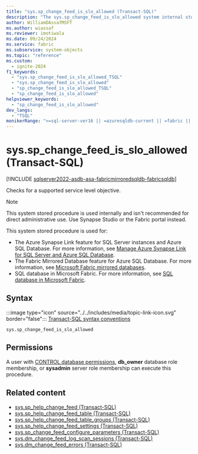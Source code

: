 ```yaml
---
title: "sys.sp_change_feed_is_slo_allowed (Transact-SQL)"
description: "The sys.sp_change_feed_is_slo_allowed system internal stored procedure checks for a supported service level objective."
author: WilliamDAssafMSFT
ms.author: wiassaf
ms.reviewer: imotiwala
ms.date: 09/24/2024
ms.service: fabric
ms.subservice: system-objects
ms.topic: "reference"
ms.custom:
  - ignite-2024
f1_keywords:
  - "sys.sp_change_feed_is_slo_allowed_TSQL"
  - "sys.sp_change_feed_is_slo_allowed"
  - "sp_change_feed_is_slo_allowed_TSQL"
  - "sp_change_feed_is_slo_allowed"
helpviewer_keywords:
  - "sp_change_feed_is_slo_allowed"
dev_langs:
  - "TSQL"
monikerRange: ">=sql-server-ver16 || =azuresqldb-current || =fabric || =azure-sqldw-latest"
---
```

# sys.sp_change_feed_is_slo_allowed (Transact-SQL)

[!INCLUDE [sqlserver2022-asdb-asa-fabricmirroredsqldb-fabricsqldb](../../includes/applies-to-version/sqlserver2022-asdb-asa-fabricmirroredsqldb-fabricsqldb.md)]

Checks for a supported service level objective.

> [!NOTE]
> This system stored procedure is used internally and isn't recommended for direct administrative use. Use Synapse Studio or the Fabric portal instead.

This system stored procedure is used for:

- The Azure Synapse Link feature for SQL Server instances and Azure SQL Database. For more information, see [Manage Azure Synapse Link for SQL Server and Azure SQL Database](../../sql-server/synapse-link/synapse-link-sql-server-change-feed-manage.md).
- The Fabric Mirrored Database feature for Azure SQL Database. For more information, see [Microsoft Fabric mirrored databases](/fabric/database/mirrored-database/overview).
- SQL database in Microsoft Fabric. For more information, see [SQL database in Microsoft Fabric](/fabric/database/sql/overview).

## Syntax

:::image type="icon" source="../../includes/media/topic-link-icon.svg" border="false"::: [Transact-SQL syntax conventions](../../t-sql/language-elements/transact-sql-syntax-conventions-transact-sql.md)

```syntaxsql
sys.sp_change_feed_is_slo_allowed
```

## Permissions

A user with [CONTROL database permissions](../security/permissions-database-engine.md), **db_owner** database role membership, or **sysadmin** server role membership can execute this procedure.

## Related content

- [sys.sp_help_change_feed (Transact-SQL)](sp-help-change-feed.md)
- [sys.sp_help_change_feed_table (Transact-SQL)](sp-help-change-feed-table.md)
- [sys.sp_help_change_feed_table_groups (Transact-SQL)](sp-help-change-feed-table-groups.md)
- [sys.sp_help_change_feed_settings (Transact-SQL)](sp-help-change-feed-settings.md)
- [sys.sp_change_feed_configure_parameters (Transact-SQL)](sp-change-feed-configure-parameters.md)
- [sys.dm_change_feed_log_scan_sessions (Transact-SQL)](../system-dynamic-management-views/sys-dm-change-feed-log-scan-sessions.md)
- [sys.dm_change_feed_errors (Transact-SQL)](../system-dynamic-management-views/sys-dm-change-feed-errors.md)

